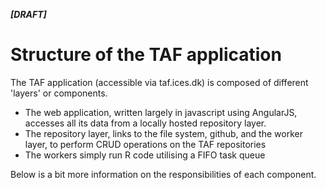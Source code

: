 ___[DRAFT]___
# Structure of the TAF application

The TAF application (accessible via taf.ices.dk) is composed of different 'layers' or components.  
* The web application, written largely in javascript using AngularJS, accesses all its data from a locally hosted repository layer.
* The repository layer, links to the file system, github, and the worker layer, to perform CRUD operations on the TAF repositories
* The workers simply run R code utilising a FIFO task queue

Below is a bit more information on the responsibilities of each component.

